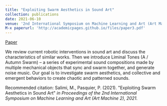 ```yaml
---
title: "Exploiting Swarm Aesthetics in Sound Art"
collection: publications
date: 2021-06-10
venue: '2nd International Symposium on Machine Learning and Art (Art Machine 2)'
M-x paperurl: 'http://academicpages.github.io/files/paper3.pdf'
---
```

[Paper](https://github.com/mahsoosalimi/mahsoosalimi.github.io/blob/master/files/Exploiting%20Swarm%20Aesthetics%20in%20Sound%20Art.pdf)

We review current robotic interventions in sound art and discuss the characteristics of similar works. Then we introduce Liminal Tones (A / Autumn Swarm) – a series of experimental sound compositions made by multiple mechanical objects that sync and swarm together, and generate noise music. Our goal is to investigate swarm aesthetics, and collective and emergent behaviors to create chaotic and patterned sounds. 

Recommended citation: Salimi, M., Pasquier, P. (2021). "Exploiting Swarm Aesthetics in Sound Art" <i>in Proceedings of the 2nd International Symposium on Machine Learning and Art (Art Machine 2), 2021.
